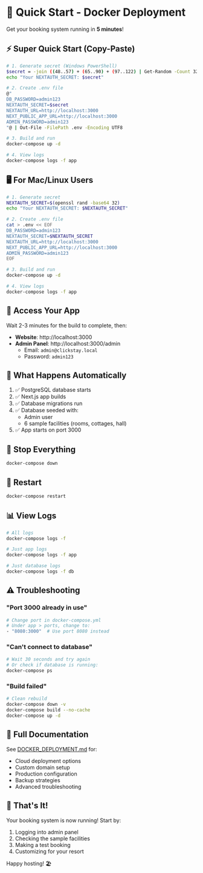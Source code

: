 # 🚀 Quick Start - Docker Deployment

Get your booking system running in **5 minutes**!

## ⚡ Super Quick Start (Copy-Paste)

```bash
# 1. Generate secret (Windows PowerShell)
$secret = -join ((48..57) + (65..90) + (97..122) | Get-Random -Count 32 | % {[char]$_})
echo "Your NEXTAUTH_SECRET: $secret"

# 2. Create .env file
@"
DB_PASSWORD=admin123
NEXTAUTH_SECRET=$secret
NEXTAUTH_URL=http://localhost:3000
NEXT_PUBLIC_APP_URL=http://localhost:3000
ADMIN_PASSWORD=admin123
"@ | Out-File -FilePath .env -Encoding UTF8

# 3. Build and run
docker-compose up -d

# 4. View logs
docker-compose logs -f app
```

## 🖥️ For Mac/Linux Users

```bash
# 1. Generate secret
NEXTAUTH_SECRET=$(openssl rand -base64 32)
echo "Your NEXTAUTH_SECRET: $NEXTAUTH_SECRET"

# 2. Create .env file
cat > .env << EOF
DB_PASSWORD=admin123
NEXTAUTH_SECRET=$NEXTAUTH_SECRET
NEXTAUTH_URL=http://localhost:3000
NEXT_PUBLIC_APP_URL=http://localhost:3000
ADMIN_PASSWORD=admin123
EOF

# 3. Build and run
docker-compose up -d

# 4. View logs
docker-compose logs -f app
```

## 📱 Access Your App

Wait 2-3 minutes for the build to complete, then:

- **Website**: http://localhost:3000
- **Admin Panel**: http://localhost:3000/admin
  - Email: `admin@clickstay.local`
  - Password: `admin123`

## 🎯 What Happens Automatically

1. ✅ PostgreSQL database starts
2. ✅ Next.js app builds
3. ✅ Database migrations run
4. ✅ Database seeded with:
   - Admin user
   - 6 sample facilities (rooms, cottages, hall)
5. ✅ App starts on port 3000

## 🛑 Stop Everything

```bash
docker-compose down
```

## 🔄 Restart

```bash
docker-compose restart
```

## 📊 View Logs

```bash
# All logs
docker-compose logs -f

# Just app logs
docker-compose logs -f app

# Just database logs
docker-compose logs -f db
```

## ⚠️ Troubleshooting

### "Port 3000 already in use"

```bash
# Change port in docker-compose.yml
# Under app > ports, change to:
- "8080:3000"  # Use port 8080 instead
```

### "Can't connect to database"

```bash
# Wait 30 seconds and try again
# Or check if database is running:
docker-compose ps
```

### "Build failed"

```bash
# Clean rebuild
docker-compose down -v
docker-compose build --no-cache
docker-compose up -d
```

## 📖 Full Documentation

See [DOCKER_DEPLOYMENT.md](./DOCKER_DEPLOYMENT.md) for:
- Cloud deployment options
- Custom domain setup
- Production configuration
- Backup strategies
- Advanced troubleshooting

## 🎉 That's It!

Your booking system is now running! Start by:
1. Logging into admin panel
2. Checking the sample facilities
3. Making a test booking
4. Customizing for your resort

Happy hosting! 🏖️

